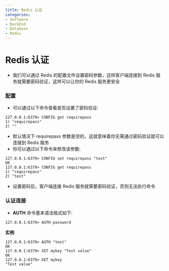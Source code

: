 ```yaml
---
title: Redis 认证
categories:
- Software
- BackEnd
- Database
- Redis
---
```

# Redis 认证

- 我们可以通过 Redis 的配置文件设置密码参数，这样客户端连接到 Redis 服务就需要密码验证，这样可以让你的 Redis 服务更安全

### 配置

- 可以通过以下命令查看是否设置了密码验证:

```
127.0.0.1:6379> CONFIG get requirepass
1) "requirepass"
2) ""
```

- 默认情况下 requirepass 参数是空的，这就意味着你无需通过密码验证就可以连接到 Redis 服务
- 你可以通过以下命令来修改该参数:

```
127.0.0.1:6379> CONFIG set requirepass "test"
OK
127.0.0.1:6379> CONFIG get requirepass
1) "requirepass"
2) "test"
```

- 设置密码后，客户端连接 Redis 服务就需要密码验证，否则无法执行命令

### 认证连接

- **AUTH** 命令基本语法格式如下:

```
127.0.0.1:6379> AUTH password
```

**实例**

```
127.0.0.1:6379> AUTH "test"
OK
127.0.0.1:6379> SET mykey "Test value"
OK
127.0.0.1:6379> GET mykey
"Test value"
```